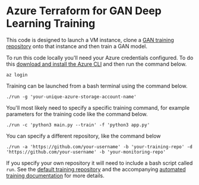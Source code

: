 # Azure Terraform for GAN Deep Learning Training

This code is designed to launch a VM instance, clone a [GAN training repository](https://github.com/sem-onyalo/gan-training-model) onto that instance and then train a GAN model.

To run this code locally you'll need your Azure credentials configured. To do this [download and install the Azure CLI](https://docs.microsoft.com/en-us/cli/azure/install-azure-cli) and then run the command below.

```
az login
```

Training can be launched from a bash terminal using the command below.

```
./run -g 'your-unique-azure-storage-account-name'
```

You'll most likely need to specify a specific training command, for example parameters for the training code like the command below.

```
./run -c 'python3 main.py --train' -f 'python3 app.py'
``` 

You can specify a different repository, like the command below

```
./run -a 'https://github.com/your-username' -b 'your-training-repo' -d 'https://github.com/your-username' -b 'your-monitoring-repo'
```

If you specify your own repository it will need to include a bash script called `run`. See the [default training repository](https://github.com/sem-onyalo/gan-training-model) and the accompanying [automated training documentation](https://github.com/sem-onyalo/gan-training-doc) for more details.
